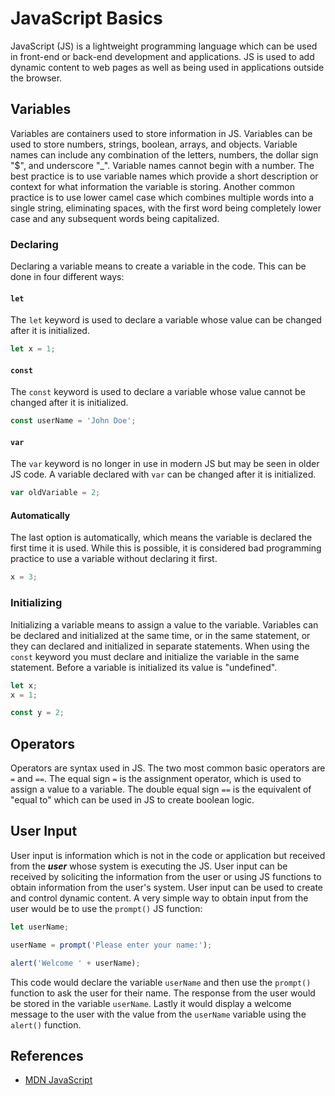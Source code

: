 # JavaScript Basics

JavaScript (JS) is a lightweight programming language which can be used in front-end or back-end development and applications. JS is used to add dynamic content to web pages as well as being used in applications outside the browser.

## Variables

Variables are containers used to store information in JS. Variables can be used to store numbers, strings, boolean, arrays, and objects. Variable names can include any combination of the letters, numbers, the dollar sign "$", and underscore "_". Variable names cannot begin with a number. The best practice is to use variable names which provide a short description or context for what information the variable is storing. Another common practice is to use lower camel case which combines multiple words into a single string, eliminating spaces, with the first word being completely lower case and any subsequent words being capitalized.

### Declaring

Declaring a variable means to create a variable in the code. This can be done in four different ways:

#### `let`

The `let` keyword is used to declare a variable whose value can be changed after it is initialized.

```js
let x = 1;
```

#### `const`

The `const` keyword is used to declare a variable whose value cannot be changed after it is initialized.

```js
const userName = 'John Doe'; 
```

#### `var`

The `var` keyword is no longer in use in modern JS but may be seen in older JS code. A variable declared with `var` can be changed after it is initialized.

```js
var oldVariable = 2;
```

#### Automatically

The last option is automatically, which means the variable is declared the first time it is used. While this is possible, it is considered bad programming practice to use a variable without declaring it first.

```js
x = 3;
```

### Initializing

Initializing a variable means to assign a value to the variable. Variables can be declared and initialized at the same time, or in the same statement, or they can declared and initialized in separate statements. When using the `const` keyword you must declare and initialize the variable in the same statement. Before a variable is initialized its value is "undefined".

```js
let x;
x = 1;

const y = 2;
```

## Operators

Operators are syntax used in JS. The two most common basic operators are `=` and `==`. The equal sign `=` is the assignment operator, which is used to assign a value to a variable. The double equal sign `==` is the equivalent of "equal to" which can be used in JS to create boolean logic.

## User Input

User input is information which is not in the code or application but received from the ***user*** whose system is executing the JS. User input can be received by soliciting the information from the user or using JS functions to obtain information from the user's system. User input can be used to create and control dynamic content. A very simple way to obtain input from the user would be to use the `prompt()` JS function:

```js
let userName;

userName = prompt('Please enter your name:');

alert('Welcome ' + userName);
```

This code would declare the variable `userName` and then use the `prompt()` function to ask the user for their name. The response from the user would be stored in the variable `userName`. Lastly it would display a welcome message to the user with the value from the `userName` variable using the `alert()` function.

## References

- [MDN JavaScript](https://developer.mozilla.org/en-US/docs/Web/JavaScript)
